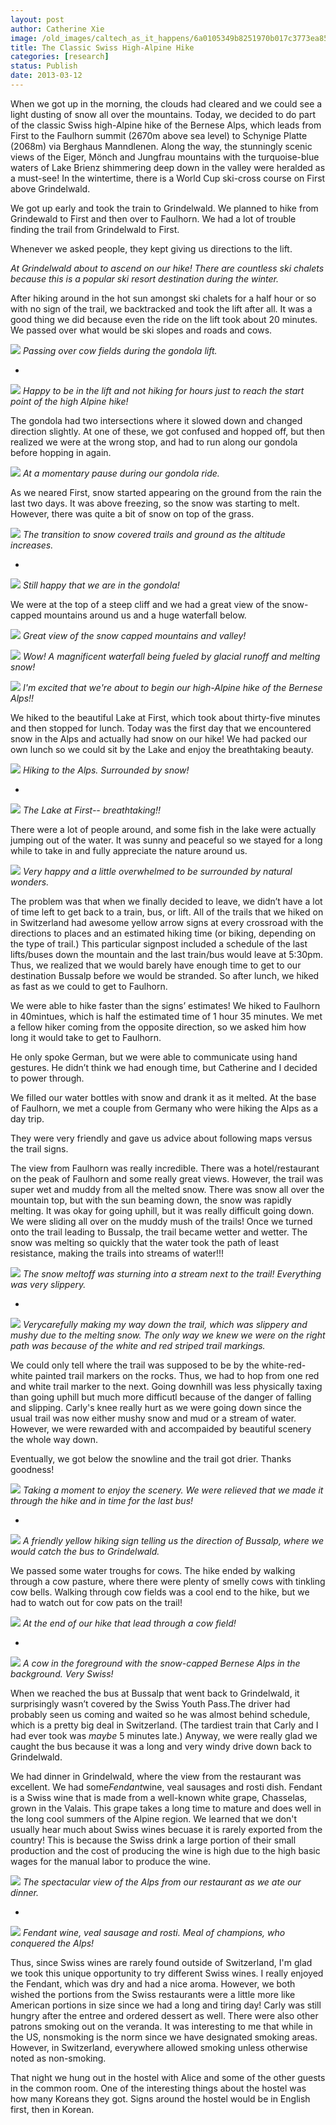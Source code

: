 ```yaml
---
layout: post
author: Catherine Xie
image: /old_images/caltech_as_it_happens/6a0105349b8251970b017c3773ea85970b.jpg
title: The Classic Swiss High-Alpine Hike
categories: [research]
status: Publish
date: 2013-03-12
---
```



When we got up in the morning, the clouds had cleared and we
could see a light dusting of snow all over the mountains. Today, we decided to do part of the classic Swiss high-Alpine hike of the Bernese Alps, which leads from First to the Faulhorn summit (2670m above sea level) to Schynige Platte (2068m) via Berghaus Manndlenen. Along the way, the stunningly scenic views of the Eiger, Mönch and Jungfrau mountains with the turquoise-blue waters of Lake Brienz shimmering deep down in the valley were heralded as a must-see! In the wintertime, there is a World Cup ski-cross course on First above Grindelwald.

We got up early and took the train
to Grindelwald. We planned to hike from Grindewald to First and then over to
Faulhorn. We had a lot of trouble finding the trail from Grindelwald to First.

Whenever we asked people, they kept giving us directions to the lift. 

*At Grindelwald about to ascend on our hike! There are countless ski chalets because this is a popular ski resort destination during the winter.*

After
hiking around in the hot sun amongst ski chalets for a half hour or so with no
sign of the trail, we backtracked and took the lift after all. It was a good
thing we did because even the ride on the lift took about 20 minutes. We passed over what would be ski slopes and roads and cows. 


![](/old_images/caltech_as_it_happens/6a0105349b8251970b017ee9170fa3970d.jpg)
*Passing over cow fields during the gondola lift.*

*


![](/old_images/caltech_as_it_happens/6a0105349b8251970b017d41a34535970c.jpg)
*Happy to be in the lift and not hiking for hours just to reach the start point of the high Alpine hike!*

The gondola had two intersections where it slowed down and changed direction slightly. At one of these, we got confused and hopped off, but then realized we were at the wrong stop, and had to run along our gondola before hopping in
again.


![](/old_images/caltech_as_it_happens/6a0105349b8251970b017c3773f3c4970b.jpg)
*At a momentary pause during our gondola ride.*

As we neared First, snow started
appearing on the ground from the rain the last two days. It was above freezing,
so the snow was starting to melt. However, there was quite a bit of snow on top of the grass.


![](/old_images/caltech_as_it_happens/6a0105349b8251970b017ee9171770970d.jpg)
*The transition to snow covered trails and ground as the altitude increases.*

*


![](/old_images/caltech_as_it_happens/6a0105349b8251970b017c3773f7f6970b.jpg)
*Still happy that we are in the gondola!*

We were at the top of a steep cliff and we
had a great view of the snow-capped mountains around us and a huge waterfall
below.


![](/old_images/caltech_as_it_happens/6a0105349b8251970b017d41a34feb970c.jpg)
*Great view of the snow capped mountains and valley!*


![](/old_images/caltech_as_it_happens/6a0105349b8251970b017d41a34d72970c.jpg)
*Wow! A magnificent waterfall being fueled by glacial runoff and melting snow!*


![](/old_images/caltech_as_it_happens/6a0105349b8251970b017ee91721a6970d.jpg)
*I'm excited that we're about to begin our high-Alpine hike of the Bernese Alps!!*

We hiked to the beautiful Lake at First, which took about thirty-five minutes and then stopped for lunch. Today was the first day that we encountered snow in the Alps and actually had snow on our hike! We had packed our own lunch so we could sit by the Lake and enjoy the breathtaking beauty. 


![](/old_images/caltech_as_it_happens/6a0105349b8251970b017ee91723d0970d.jpg)
*Hiking to the Alps. Surrounded by snow!*

*


![](/old_images/caltech_as_it_happens/6a0105349b8251970b017c377405a5970b.jpg)
*The Lake at First-- breathtaking!!*

There were a
lot of people around, and some fish in the lake were actually jumping out of the water. It
was sunny and peaceful so we stayed for a long while to take in and fully appreciate the nature around us.


![](/old_images/caltech_as_it_happens/6a0105349b8251970b017c37740cae970b.jpg)
*Very happy and a little overwhelmed to be surrounded by natural wonders.*

The problem was
that when we finally decided to leave, we didn’t have a lot of time left to get
back to a train, bus, or lift. All of the trails that we hiked on in
Switzerland had awesome yellow arrow signs at every crossroad with the
directions to places and an estimated hiking time (or biking, depending on the
type of trail.) This particular signpost included a schedule of the last
lifts/buses down the mountain and the last train/bus would leave at 5:30pm. Thus, we realized that we would barely have enough time
to get to our destination Bussalp before we would be stranded. So after lunch, we hiked as fast
as we could to get to Faulhorn. 

We were able to hike faster than
the signs’ estimates! We hiked to Faulhorn in 40mintues, which is half the estimated time of 1 hour 35 minutes. We met a fellow hiker coming from the
opposite direction, so we asked him how long it would take to get to Faulhorn.

He only spoke German, but we were able to communicate using hand gestures. He
didn’t think we had enough time, but Catherine and I decided to power through.

We filled our water bottles with snow and drank it as it melted. At the base of
Faulhorn, we met a couple from Germany who were hiking the Alps as a day trip.

They were very friendly and gave us advice about following maps versus the
trail signs.

The view from Faulhorn was really
incredible. There was a hotel/restaurant on the peak of Faulhorn and some
really great views. However, the trail was super wet and muddy from all the
melted snow. There was snow all over the mountain top, but with the sun beaming down, the snow was rapidly melting. It was okay for going uphill, but it was really difficult going
down. We were sliding all over on the muddy mush of the trails! Once we turned onto the trail leading to Bussalp,
the trail became wetter and wetter. The snow was melting so quickly that the water took the path of least resistance, making the trails into streams of water!!!


![](/old_images/caltech_as_it_happens/6a0105349b8251970b017ee9173b1b970d.jpg)
*The snow meltoff was sturning into a stream next to the trail! Everything was very slippery.*

*


![](/old_images/caltech_as_it_happens/6a0105349b8251970b017ee9173cca970d.jpg)
*Verycarefully making my way down the trail, which was slippery and mushy due to the melting snow. The only way we knew we were on the right path was because of the white and red striped trail markings.*

We could
only tell where the trail was supposed to be by the white-red-white painted
trail markers on the rocks. Thus, we had to hop from one red and white trail marker to the next. Going downhill was less physically taxing than going uphill but much more difficutl because of the danger of falling and slipping. Carly's knee really hurt as we were going down since the usual trail was now either mushy snow and mud or a stream of water. However, we were rewarded with and accompaided by beautiful scenery the whole way down.

Eventually, we got below the
snowline and the trail got drier. Thanks goodness! 


![](/old_images/caltech_as_it_happens/6a0105349b8251970b017d41a388ac970c.jpg)
*Taking a moment to enjoy the scenery. We were relieved that we made it through the hike and in time for the last bus!*

*


![](/old_images/caltech_as_it_happens/6a0105349b8251970b017c37744d40970b.jpg)
*A friendly yellow hiking sign telling us the direction of Bussalp, where we would catch the bus to Grindelwald.*

We passed some water troughs for cows. The
hike ended by walking through a cow pasture, where there were plenty of smelly
cows with tinkling cow bells. Walking through cow fields was a cool end to the hike, but we had to
watch out for cow pats on the trail!


![](/old_images/caltech_as_it_happens/6a0105349b8251970b017ee9174fac970d.jpg)
*At the end of our hike that lead through a cow field!*

*


![](/old_images/caltech_as_it_happens/6a0105349b8251970b017d41a3849a970c.jpg)
*A cow in the foreground with the snow-capped Bernese Alps in the background. Very Swiss!*

When we reached the bus at Bussalp that went back to Grindelwald, it surprisingly wasn’t covered by the Swiss Youth Pass.The driver had probably seen us coming and waited so he was
almost behind schedule, which is a pretty big deal in Switzerland. (The tardiest train
that Carly and I had ever took was *maybe* 5 minutes late.) Anyway, we were really glad
we caught the bus because it was a long and very windy drive down back to Grindelwald.

We had dinner in Grindelwald, where the view from the
restaurant was excellent. We had some*Fendant*wine, veal sausages and rosti dish. Fendant is a Swiss wine that is made from a well-known white grape, Chasselas, grown in the Valais. This grape takes a long time to mature and does well in the long cool summers of the Alpine region. We learned that we don't usually hear much about Swiss wines becuase it is rarely exported from the country! This is because the Swiss drink a large portion of their small production and the cost of producing the wine is high due to the high basic wages for the manual labor to produce the wine.


![](/old_images/caltech_as_it_happens/6a0105349b8251970b017ee9175b3c970d.jpg)
*The spectacular view of the Alps from our restaurant as we ate our dinner.*

*


![](/old_images/caltech_as_it_happens/6a0105349b8251970b017ee9175e0c970d.jpg)
*Fendant wine, veal sausage and rosti. Meal of champions, who conquered the Alps!*

Thus, since Swiss wines are rarely found outside of Switzerland, I'm glad we took this unique opportunity to try different Swiss wines. I really enjoyed the Fendant, which was dry and had a nice aroma. However, we both wished the portions from the Swiss restaurants were a little more like American portions in size since we had a long and tiring day! Carly was still hungry after the entree and ordered dessert as well. There were also other patrons
smoking out on the veranda. It was interesting to me that while in the US,
nonsmoking is the norm since we have designated smoking areas. However, in Switzerland, everywhere allowed smoking unless otherwise noted as non-smoking.

That night we hung out in the hostel with Alice
and some of the other guests in the common room. One of the interesting
things about the hostel was how many Koreans they got. Signs around the hostel
would be in English first, then in Korean.


